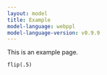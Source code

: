 ```yaml
---
layout: model
title: Example
model-language: webppl
model-language-version: v0.9.9
---
```


This is an example page.

~~~~
flip(.5)
~~~~
